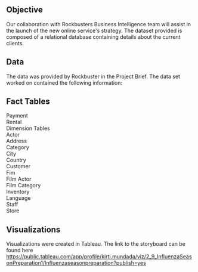 ## Objective
Our collaboration with Rockbusters Business Intelligence team will assist in the launch of the new online service's strategy. The dataset provided is composed of a relational database containing details about the current clients.

## Data
The data was provided by Rockbuster in the Project Brief. The data set worked on contained the following information:

## Fact Tables
Payment  
Rental  
Dimension Tables   
Actor  
Address  
Category  
City  
Country  
Customer  
Fim  
Film Actor  
Film Category  
Inventory    
Language  
Staff  
Store  

## Visualizations
Visualizations were created in Tableau. The link to the storyboard can be found here    https://public.tableau.com/app/profile/kirti.mundada/viz/2_9_InfluenzaSeasonPreparation1/Influenzaseasonpreparation?publish=yes

